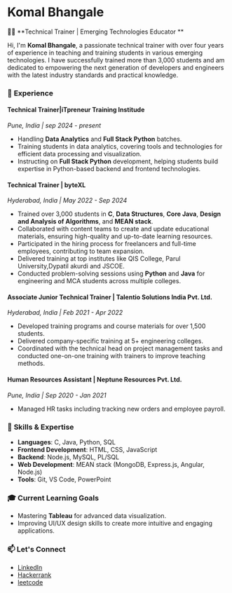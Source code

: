 # Komal Bhangale

👨‍💻 **Technical Trainer | Emerging Technologies Educator **

Hi, I'm **Komal Bhangale**, a passionate technical trainer with over four years of experience in teaching and training students in various emerging technologies. I have successfully trained more than 3,000 students and am dedicated to empowering the next generation of developers and engineers with the latest industry standards and practical knowledge.

### 🚀 **Experience**
#### **Technical Trainer|iTpreneur Training Institude**
*Pune, India | sep 2024 - present* 
- Handling **Data Analytics** and **Full Stack Python** batches.
- Training students in data analytics, covering tools and technologies for efficient data processing and visualization.
- Instructing on **Full Stack Python** development, helping students build expertise in Python-based backend and frontend technologies.

#### **Technical Trainer | byteXL**  
*Hyderabad, India | May 2022 - Sep 2024*  
- Trained over 3,000 students in **C**, **Data Structures**, **Core Java**, **Design and Analysis of Algorithms**, and **MEAN stack**.
- Collaborated with content teams to create and update educational materials, ensuring high-quality and up-to-date learning resources.
- Participated in the hiring process for freelancers and full-time employees, contributing to team expansion.
- Delivered training at top institutes like QIS College, Parul University,Dypatil akurdi and JSCOE.
- Conducted problem-solving sessions using **Python** and **Java** for engineering and MCA students across multiple colleges.

#### **Associate Junior Technical Trainer | Talentio Solutions India Pvt. Ltd.**  
*Hyderabad, India | Feb 2021 - Apr 2022*  
- Developed training programs and course materials for over 1,500 students.
- Delivered company-specific training at 5+ engineering colleges.
- Coordinated with the technical head on project management tasks and conducted one-on-one training with trainers to improve teaching methods.

#### **Human Resources Assistant | Neptune Resources Pvt. Ltd.**  
*Pune, India | Sep 2020 - Jan 2021*  
- Managed HR tasks including tracking new orders and employee payroll.

### 🌟 **Skills & Expertise**
- **Languages**: C, Java, Python, SQL
- **Frontend Development**: HTML, CSS, JavaScript
- **Backend**: Node.js, MySQL, PL/SQL
- **Web Development**: MEAN stack (MongoDB, Express.js, Angular, Node.js)
- **Tools**: Git, VS Code, PowerPoint

### 🎓 **Current Learning Goals**
- Mastering **Tableau** for advanced data visualization.
- Improving UI/UX design skills to create more intuitive and engaging applications.

### 📫 **Let's Connect**
- [LinkedIn](https://www.linkedin.com/in/komal-bhangale-a33406184/)
- [Hackerrank](https://www.hackerrank.com/profile/kavyabhangale84)
- [leetcode](https://leetcode.com/u/bhangalekomal/)
